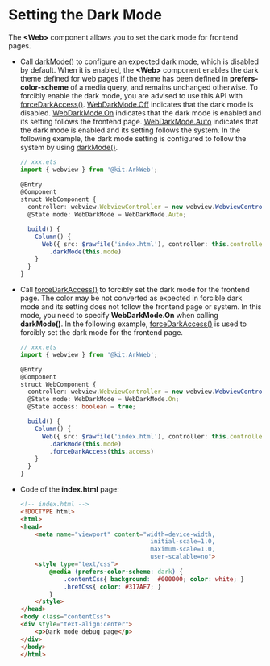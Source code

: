 # Setting the Dark Mode


The **\<Web>** component allows you to set the dark mode for frontend pages.

- Call [darkMode()](../reference/apis-arkweb/ts-basic-components-web.md#darkmode9) to configure an expected dark mode, which is disabled by default. When it is enabled, the **\<Web>** component enables the dark theme defined for web pages if the theme has been defined in **prefers-color-scheme** of a media query, and remains unchanged otherwise. To forcibly enable the dark mode, you are advised to use this API with [forceDarkAccess()](../reference/apis-arkweb/ts-basic-components-web.md#forcedarkaccess9). [WebDarkMode.Off](../reference/apis-arkweb/ts-basic-components-web.md#webdarkmode9) indicates that the dark mode is disabled. [WebDarkMode.On](../reference/apis-arkweb/ts-basic-components-web.md#webdarkmode9) indicates that the dark mode is enabled and its setting follows the frontend page. [WebDarkMode.Auto](../reference/apis-arkweb/ts-basic-components-web.md#webdarkmode9) indicates that the dark mode is enabled and its setting follows the system.
    In the following example, the dark mode setting is configured to follow the system by using [darkMode()](../reference/apis-arkweb/ts-basic-components-web.md#darkmode9).

    ```ts
    // xxx.ets
    import { webview } from '@kit.ArkWeb';
      
    @Entry
    @Component
    struct WebComponent {
      controller: webview.WebviewController = new webview.WebviewController();
      @State mode: WebDarkMode = WebDarkMode.Auto;

      build() {
        Column() {
          Web({ src: $rawfile('index.html'), controller: this.controller })
            .darkMode(this.mode)
        }
      }
    }
    ```


- Call [forceDarkAccess()](../reference/apis-arkweb/ts-basic-components-web.md#forcedarkaccess9) to forcibly set the dark mode for the frontend page. The color may be not converted as expected in forcible dark mode and its setting does not follow the frontend page or system. In this mode, you need to specify **WebDarkMode.On** when calling **darkMode()**.
    In the following example, [forceDarkAccess()](../reference/apis-arkweb/ts-basic-components-web.md#forcedarkaccess9) is used to forcibly set the dark mode for the frontend page.

    ```ts
    // xxx.ets
    import { webview } from '@kit.ArkWeb';

    @Entry		
    @Component
    struct WebComponent {
      controller: webview.WebviewController = new webview.WebviewController();
      @State mode: WebDarkMode = WebDarkMode.On;
      @State access: boolean = true;

      build() {
        Column() {
          Web({ src: $rawfile('index.html'), controller: this.controller })
            .darkMode(this.mode)
            .forceDarkAccess(this.access)
        }
      }
    }
    ```

- Code of the **index.html** page:

  ```html
  <!-- index.html -->
  <!DOCTYPE html>
  <html>
  <head>
      <meta name="viewport" content="width=device-width,
                                      initial-scale=1.0,
                                      maximum-scale=1.0,
                                      user-scalable=no">
      <style type="text/css">
          @media (prefers-color-scheme: dark) {
              .contentCss{ background:  #000000; color: white; }
              .hrefCss{ color: #317AF7; }
          }
      </style>
  </head>
  <body class="contentCss">
  <div style="text-align:center">
      <p>Dark mode debug page</p>
  </div>
  </body>
  </html>
  ```
